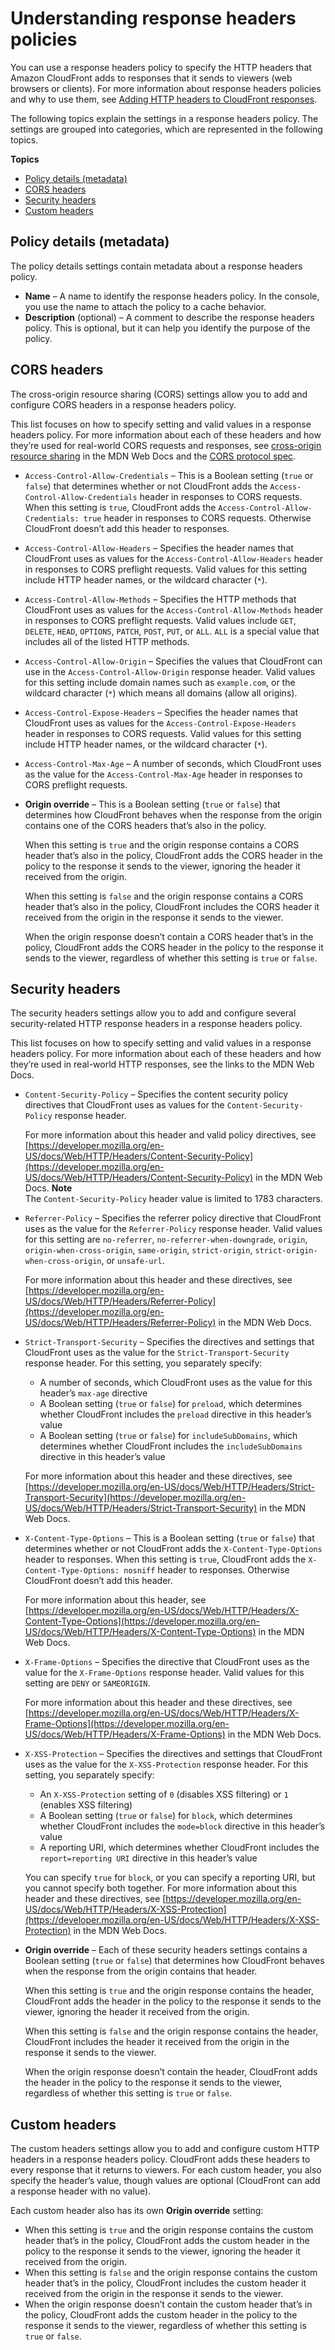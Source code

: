 # Understanding response headers policies<a name="understanding-response-headers-policies"></a>

You can use a response headers policy to specify the HTTP headers that Amazon CloudFront adds to responses that it sends to viewers \(web browsers or clients\)\. For more information about response headers policies and why to use them, see [Adding HTTP headers to CloudFront responses](adding-response-headers.md)\.

The following topics explain the settings in a response headers policy\. The settings are grouped into categories, which are represented in the following topics\.

**Topics**
+ [Policy details \(metadata\)](#understanding-response-headers-policies-details)
+ [CORS headers](#understanding-response-headers-policies-cors)
+ [Security headers](#understanding-response-headers-policies-security)
+ [Custom headers](#understanding-response-headers-policies-custom)

## Policy details \(metadata\)<a name="understanding-response-headers-policies-details"></a>

The policy details settings contain metadata about a response headers policy\.
+ **Name** – A name to identify the response headers policy\. In the console, you use the name to attach the policy to a cache behavior\.
+ **Description** \(optional\) – A comment to describe the response headers policy\. This is optional, but it can help you identify the purpose of the policy\.

## CORS headers<a name="understanding-response-headers-policies-cors"></a>

The cross\-origin resource sharing \(CORS\) settings allow you to add and configure CORS headers in a response headers policy\.

This list focuses on how to specify setting and valid values in a response headers policy\. For more information about each of these headers and how they’re used for real\-world CORS requests and responses, see [cross\-origin resource sharing](https://developer.mozilla.org/en-US/docs/Web/HTTP/CORS) in the MDN Web Docs and the [CORS protocol spec](https://fetch.spec.whatwg.org/#http-cors-protocol)\.
+ `Access-Control-Allow-Credentials` – This is a Boolean setting \(`true` or `false`\) that determines whether or not CloudFront adds the `Access-Control-Allow-Credentials` header in responses to CORS requests\. When this setting is `true`, CloudFront adds the `Access-Control-Allow-Credentials: true` header in responses to CORS requests\. Otherwise CloudFront doesn’t add this header to responses\.
+ `Access-Control-Allow-Headers` – Specifies the header names that CloudFront uses as values for the `Access-Control-Allow-Headers` header in responses to CORS preflight requests\. Valid values for this setting include HTTP header names, or the wildcard character \(`*`\)\.
+ `Access-Control-Allow-Methods` – Specifies the HTTP methods that CloudFront uses as values for the `Access-Control-Allow-Methods` header in responses to CORS preflight requests\. Valid values include `GET`, `DELETE`, `HEAD`, `OPTIONS`, `PATCH`, `POST`, `PUT`, or `ALL`\. `ALL` is a special value that includes all of the listed HTTP methods\.
+ `Access-Control-Allow-Origin` – Specifies the values that CloudFront can use in the `Access-Control-Allow-Origin` response header\. Valid values for this setting include domain names such as `example.com`, or the wildcard character \(`*`\) which means all domains \(allow all origins\)\.
+ `Access-Control-Expose-Headers` – Specifies the header names that CloudFront uses as values for the `Access-Control-Expose-Headers` header in responses to CORS requests\. Valid values for this setting include HTTP header names, or the wildcard character \(`*`\)\.
+ `Access-Control-Max-Age` – A number of seconds, which CloudFront uses as the value for the `Access-Control-Max-Age` header in responses to CORS preflight requests\.
+ **Origin override** – This is a Boolean setting \(`true` or `false`\) that determines how CloudFront behaves when the response from the origin contains one of the CORS headers that’s also in the policy\.

  When this setting is `true` and the origin response contains a CORS header that’s also in the policy, CloudFront adds the CORS header in the policy to the response it sends to the viewer, ignoring the header it received from the origin\.

  When this setting is `false` and the origin response contains a CORS header that’s also in the policy, CloudFront includes the CORS header it received from the origin in the response it sends to the viewer\.

  When the origin response doesn’t contain a CORS header that’s in the policy, CloudFront adds the CORS header in the policy to the response it sends to the viewer, regardless of whether this setting is `true` or `false`\.

## Security headers<a name="understanding-response-headers-policies-security"></a>

The security headers settings allow you to add and configure several security\-related HTTP response headers in a response headers policy\.

This list focuses on how to specify setting and valid values in a response headers policy\. For more information about each of these headers and how they’re used in real\-world HTTP responses, see the links to the MDN Web Docs\.
+ `Content-Security-Policy` – Specifies the content security policy directives that CloudFront uses as values for the `Content-Security-Policy` response header\.

  For more information about this header and valid policy directives, see [https://developer.mozilla.org/en-US/docs/Web/HTTP/Headers/Content-Security-Policy](https://developer.mozilla.org/en-US/docs/Web/HTTP/Headers/Content-Security-Policy) in the MDN Web Docs\.
**Note**  
The `Content-Security-Policy` header value is limited to 1783 characters\.
+ `Referrer-Policy` – Specifies the referrer policy directive that CloudFront uses as the value for the `Referrer-Policy` response header\. Valid values for this setting are `no-referrer`, `no-referrer-when-downgrade`, `origin`, `origin-when-cross-origin`, `same-origin`, `strict-origin`, `strict-origin-when-cross-origin`, or `unsafe-url`\.

  For more information about this header and these directives, see [https://developer.mozilla.org/en-US/docs/Web/HTTP/Headers/Referrer-Policy](https://developer.mozilla.org/en-US/docs/Web/HTTP/Headers/Referrer-Policy) in the MDN Web Docs\.
+ `Strict-Transport-Security` – Specifies the directives and settings that CloudFront uses as the value for the `Strict-Transport-Security` response header\. For this setting, you separately specify:
  + A number of seconds, which CloudFront uses as the value for this header’s `max-age` directive
  + A Boolean setting \(`true` or `false`\) for `preload`, which determines whether CloudFront includes the `preload` directive in this header’s value
  + A Boolean setting \(`true` or `false`\) for `includeSubDomains`, which determines whether CloudFront includes the `includeSubDomains` directive in this header’s value

  For more information about this header and these directives, see [https://developer.mozilla.org/en-US/docs/Web/HTTP/Headers/Strict-Transport-Security](https://developer.mozilla.org/en-US/docs/Web/HTTP/Headers/Strict-Transport-Security) in the MDN Web Docs\.
+ `X-Content-Type-Options` – This is a Boolean setting \(`true` or `false`\) that determines whether or not CloudFront adds the `X-Content-Type-Options` header to responses\. When this setting is `true`, CloudFront adds the `X-Content-Type-Options: nosniff` header to responses\. Otherwise CloudFront doesn’t add this header\.

  For more information about this header, see [https://developer.mozilla.org/en-US/docs/Web/HTTP/Headers/X-Content-Type-Options](https://developer.mozilla.org/en-US/docs/Web/HTTP/Headers/X-Content-Type-Options) in the MDN Web Docs\.
+ `X-Frame-Options` – Specifies the directive that CloudFront uses as the value for the `X-Frame-Options` response header\. Valid values for this setting are `DENY` or `SAMEORIGIN`\.

  For more information about this header and these directives, see [https://developer.mozilla.org/en-US/docs/Web/HTTP/Headers/X-Frame-Options](https://developer.mozilla.org/en-US/docs/Web/HTTP/Headers/X-Frame-Options) in the MDN Web Docs\.
+ `X-XSS-Protection` – Specifies the directives and settings that CloudFront uses as the value for the `X-XSS-Protection` response header\. For this setting, you separately specify:
  + An `X-XSS-Protection` setting of `0` \(disables XSS filtering\) or `1` \(enables XSS filtering\)
  + A Boolean setting \(`true` or `false`\) for `block`, which determines whether CloudFront includes the `mode=block` directive in this header’s value
  + A reporting URI, which determines whether CloudFront includes the `report=reporting URI` directive in this header’s value

  You can specify `true` for `block`, or you can specify a reporting URI, but you cannot specify both together\. For more information about this header and these directives, see [https://developer.mozilla.org/en-US/docs/Web/HTTP/Headers/X-XSS-Protection](https://developer.mozilla.org/en-US/docs/Web/HTTP/Headers/X-XSS-Protection) in the MDN Web Docs\.
+ **Origin override** – Each of these security headers settings contains a Boolean setting \(`true` or `false`\) that determines how CloudFront behaves when the response from the origin contains that header\.

  When this setting is `true` and the origin response contains the header, CloudFront adds the header in the policy to the response it sends to the viewer, ignoring the header it received from the origin\.

  When this setting is `false` and the origin response contains the header, CloudFront includes the header it received from the origin in the response it sends to the viewer\.

  When the origin response doesn’t contain the header, CloudFront adds the header in the policy to the response it sends to the viewer, regardless of whether this setting is `true` or `false`\.

## Custom headers<a name="understanding-response-headers-policies-custom"></a>

The custom headers settings allow you to add and configure custom HTTP headers in a response headers policy\. CloudFront adds these headers to every response that it returns to viewers\. For each custom header, you also specify the header’s value, though values are optional \(CloudFront can add a response header with no value\)\.

Each custom header also has its own **Origin override** setting:
+ When this setting is `true` and the origin response contains the custom header that’s in the policy, CloudFront adds the custom header in the policy to the response it sends to the viewer, ignoring the header it received from the origin\.
+ When this setting is `false` and the origin response contains the custom header that’s in the policy, CloudFront includes the custom header it received from the origin in the response it sends to the viewer\.
+ When the origin response doesn’t contain the custom header that’s in the policy, CloudFront adds the custom header in the policy to the response it sends to the viewer, regardless of whether this setting is `true` or `false`\.